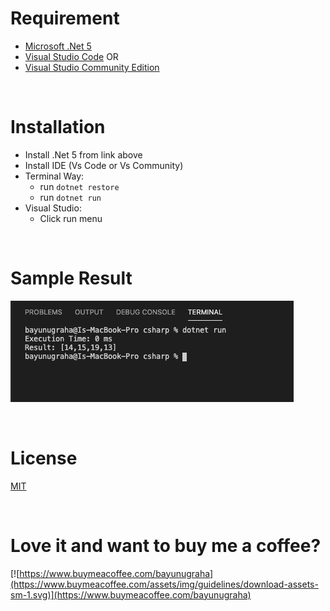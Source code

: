 # Requirement

- [Microsoft .Net 5](https://dotnet.microsoft.com/download/dotnet/5.0)
- [Visual Studio Code](https://code.visualstudio.com/download) OR
- [Visual Studio Community Edition](https://visualstudio.microsoft.com/vs/community/)


<br>

# Installation

- Install .Net 5 from link above
- Install IDE (Vs Code or Vs Community)
- Terminal Way:
  - run `dotnet restore`
  - run `dotnet run`
- Visual Studio:
  - Click run menu

<br>

# Sample Result

![Result](./Result.png)

<br>

# License

[MIT](../../LICENSE)

<br>

# Love it and want to buy me a coffee?

[![https://www.buymeacoffee.com/bayunugraha](https://www.buymeacoffee.com/assets/img/guidelines/download-assets-sm-1.svg)](https://www.buymeacoffee.com/bayunugraha)
